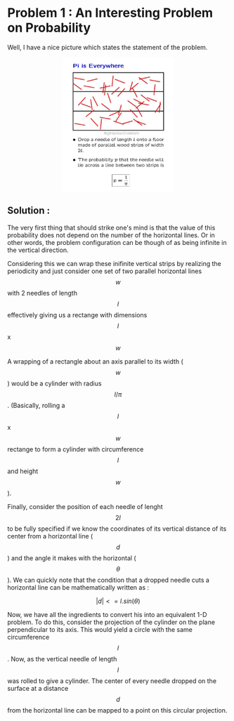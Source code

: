 # Problem 1 : An Interesting Problem on Probability

Well, I have a nice picture which states the statement of the problem.

<center><img style=" display: block; margin-left: auto; margin-right: auto;width: 50%;" src="../assets/prob1.jpg"></center>

## Solution :

The very first thing that should strike one's mind is that the value of this probability does not depend on the number of the horizontal lines. Or in other words, the problem configuration can be though of as being infinite in the vertical direction.

Considering this we can wrap these inifinite vertical strips by realizing the periodicity and just consider one set of two parallel horizontal lines $$w$$ with 2 needles of length $$l$$ effectively giving us a rectange with dimensions $$l$$ x $$w$$ 

A wrapping of a rectangle about an axis parallel to its width ($$w$$) would be a cylinder with radius $$ l/\pi $$. (Basically, rolling a $$l$$ x $$w$$ rectange to form a cylinder with circumference $$l$$ and height $$w$$).

Finally, consider the position of each needle of lenght $$ 2l $$ to be fully specified if we know the coordinates of its vertical distance of its center from a horizontal line ($$ d $$) and the angle it makes with the horizontal ($$ \theta $$). We can quickly note that the condition that a dropped needle cuts a horizontal line can be mathematically written as :

$$ \lvert d \rvert <= l.sin(\theta) $$

Now, we have all the ingredients to convert his into an equivalent 1-D problem. To do this, consider the projection of the cylinder on the plane perpendicular to its axis. This would yield a circle with the same circumference $$ l $$. Now, as the vertical needle of length $$ l $$ was rolled to give a cylinder. The center of every needle dropped on the surface at a distance $$ d $$ from the horizontal line can be mapped to a point on this circular projection.
